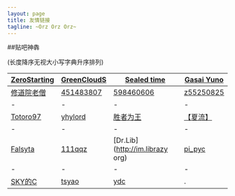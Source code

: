 ```yaml
---
layout: page
title: 友情链接
tagline: ~Orz Orz Orz~
---
```

##贴吧神犇

(长度降序无视大小写字典升序排列)

[ZeroStarting](http://lichblog.blog.163.com)|[GreenCloudS](http://hi.baidu.com/greencloud)|[Sealed time](http://forever110550.logdown.com/)|[Gasai Yuno](http://www.4321.io)
-|-|-|-
[修道院老僧](http://blog.csdn.net/dongshimou)|[451483807](http://blog.csdn.net/z451483807)|[598460606](http://hzwer.com)|[z55250825](http://z55250825.blog.163.com/)
-|-|-|-
[Totoro97](http://o-o-o-y.diandian.com/)|[yhylord](http://yhylord.logdown.com/)|[胜者为王](http://jiruyi910387714.is-programmer.com/)|[【夏流】](http://my.csdn.net/q775968375)
-|-|-|-
[Falsyta](http://falsyta.tk:8080/)|[111qqz](http://blog.163.com/i_oi/)|[Dr.Lib](http://im.librazy org)|[pi_pyc](http://blog.csdn.net/charlie_pyc)
-|-|-|-
[SKY的C](http://blog.csdn.net/skydec)|[tsyao](http://tsyao.tk/)|[ydc](http://ydcydcy1.blog.163.com/)|.
